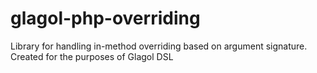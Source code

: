 # glagol-php-overriding
Library for handling in-method overriding based on argument signature. Created for the purposes of Glagol DSL
